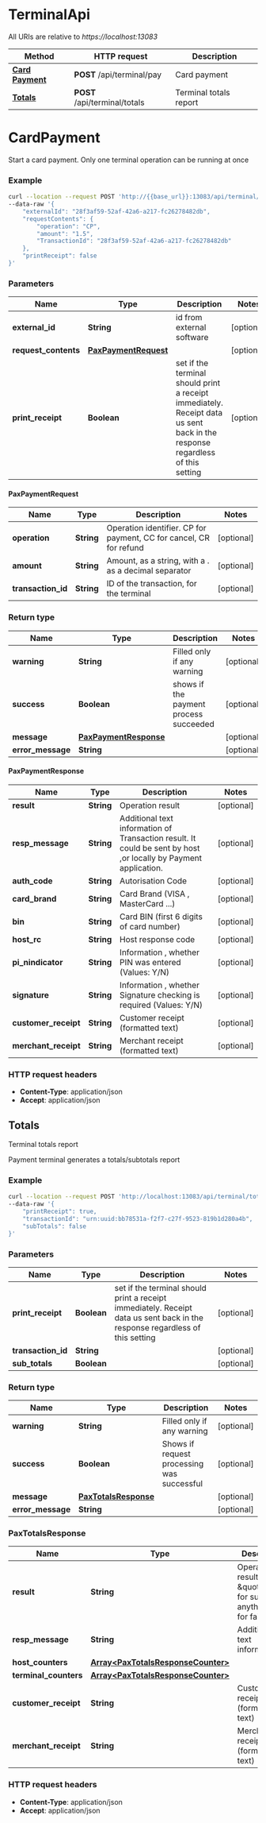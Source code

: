 # TerminalApi

All URIs are relative to *https://localhost:13083*

Method | HTTP request | Description
------------- | ------------- | -------------
[**Card Payment**](TerminalApi.md#CardPayment) | **POST** /api/terminal/pay | Card payment
[**Totals**](TerminalApi.md#Totals) | **POST** /api/terminal/totals | Terminal totals report



# CardPayment

Start a card payment. Only one terminal operation can be running at once

### Example

```bash
curl --location --request POST 'http://{{base_url}}:13083/api/terminal/pay' \
--data-raw '{
    "externalId": "28f3af59-52af-42a6-a217-fc26278482db",
    "requestContents": {
        "operation": "CP",
        "amount": "1.5",
        "TransactionId": "28f3af59-52af-42a6-a217-fc26278482db"
    },
    "printReceipt": false
}'
```

### Parameters

Name | Type | Description | Notes
------------ | ------------- | ------------- | -------------
**external_id** | **String** | id from external software | [optional] 
**request_contents** | [**PaxPaymentRequest**](TerminalApi.md#PaxPaymentRequest) |  | [optional] 
**print_receipt** | **Boolean** | set if the terminal should print a receipt immediately. Receipt data us sent back in the response regardless of this setting | [optional] 

#### PaxPaymentRequest

Name | Type | Description | Notes
------------ | ------------- | ------------- | -------------
**operation** | **String** | Operation identifier. CP for payment, CC for cancel, CR for refund | [optional] 
**amount** | **String** | Amount, as a string, with a . as a decimal separator | [optional] 
**transaction_id** | **String** | ID of the transaction, for the terminal | [optional] 

### Return type

Name | Type | Description | Notes
------------ | ------------- | ------------- | -------------
**warning** | **String** | Filled only if any warning | [optional] 
**success** | **Boolean** | shows if the payment process succeeded | [optional] 
**message** | [**PaxPaymentResponse**](TerminalApi.md#PaxPaymentResponse) |  | [optional] 
**error_message** | **String** |  | [optional] 

#### PaxPaymentResponse

Name | Type | Description | Notes
------------ | ------------- | ------------- | -------------
**result** | **String** | Operation result | [optional] 
**resp_message** | **String** | Additional text information of Transaction result. It could be sent by host ,or locally by Payment application. | [optional] 
**auth_code** | **String** | Autorisation Code | [optional] 
**card_brand** | **String** | Card Brand (VISA , MasterCard ...) | [optional] 
**bin** | **String** | Card BIN (first 6 digits of card number) | [optional] 
**host_rc** | **String** | Host response code | [optional] 
**pi_nindicator** | **String** | Information , whether PIN was entered (Values: Y/N) | [optional] 
**signature** | **String** | Information , whether Signature checking is required (Values: Y/N) | [optional] 
**customer_receipt** | **String** | Customer receipt (formatted text) | [optional] 
**merchant_receipt** | **String** | Merchant receipt (formatted text) | [optional] 

### HTTP request headers

- **Content-Type**: application/json
- **Accept**: application/json


## Totals

Terminal totals report

Payment terminal generates a totals/subtotals report

### Example

```bash
curl --location --request POST 'http://localhost:13083/api/terminal/totals' \
--data-raw '{
    "printReceipt": true,
    "transactionId": "urn:uuid:bb78531a-f2f7-c27f-9523-819b1d280a4b",
    "subTotals": false
}'
```

### Parameters

Name | Type | Description | Notes
------------ | ------------- | ------------- | -------------
**print_receipt** | **Boolean** | set if the terminal should print a receipt immediately. Receipt data us sent back in the response regardless of this setting | [optional] 
**transaction_id** | **String** |  | [optional] 
**sub_totals** | **Boolean** |  | [optional] 

### Return type

Name | Type | Description | Notes
------------ | ------------- | ------------- | -------------
**warning** | **String** | Filled only if any warning | [optional] 
**success** | **Boolean** | Shows if request processing was successful | [optional] 
**message** | [**PaxTotalsResponse**](TerminalApi.md#PaxTotalsResponse) |  | [optional] 
**error_message** | **String** |  | [optional] 

### PaxTotalsResponse

Name | Type | Description | Notes
------------ | ------------- | ------------- | -------------
**result** | **String** | Operation result. \&quot;0\&quot; for success, anything else for failure | [optional] 
**resp_message** | **String** | Additional text information. | [optional] 
**host_counters** | [**Array&lt;PaxTotalsResponseCounter&gt;**](PaxTotalsResponseCounter.md) |  | [optional] 
**terminal_counters** | [**Array&lt;PaxTotalsResponseCounter&gt;**](PaxTotalsResponseCounter.md) |  | [optional] 
**customer_receipt** | **String** | Customer receipt (formatted text) | [optional] 
**merchant_receipt** | **String** | Merchant receipt (formatted text) | [optional] 

### HTTP request headers

- **Content-Type**: application/json
- **Accept**: application/json

